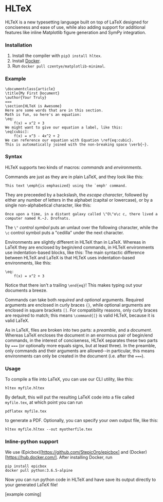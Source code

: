 # HLTeX
HLTeX is a new typesetting language built on top of LaTeX designed for conciseness and ease of use,
while also adding support for additional features like inline Matplotlib figure generation
and SymPy integration.

### Installation
1. Install the compiler with `pip3 install hltex`.
1. Install [Docker](https://www.docker.com/).
1. Run `docker pull czentye/matplotlib-minimal`.

### Example
```TeX
\documentclass{article}
\title{My First Document}
\author{Your Truly}
===
\section{HLTeX is Awesome}
Here are some words that are in this section.
Math is fun, so here's an equation:
\eq:
    f(x) = x^2 + 3
We might want to give our equation a label, like this:
\eq[cubic]:
    f(x) = x^3 - 4x^2 + 2
We can reference our equation with Equation \ref{eq:cubic}.
This is automatically joined with the non-breaking space \verb{~}.
```

### Syntax
HLTeX supports two kinds of macros: *commands* and *environments*.

Commands are just as they are in plain LaTeX, and they look like this:
```
This text \emph{is emphasized} using the `emph' command.
```
They are preceeded by a backslash, the *escape character*, followed by either any number of letters in the alphabet
(capital or lowercase), or by a single non-alphabetical character, like this:
```
Once upon a time, in a distant galaxy called \"O\"o\c c, there lived a computer named R.~J. Drofnats.
```
The `\"` *control symbol* puts an umlaut over the following character, while the `\c` control symbol
puts a "cedilla" under the next character.

Environments are slightly different in HLTeX than in LaTeX.
Whereas in LaTeX they are enclosed by begin/end commands, in HLTeX environments use indentation-based blocks, like this:
The main syntactic difference between HLTeX and LaTeX is that HLTeX uses indentation-based environments, like this:
```
\eq:
    f(x) = x^2 + 3
```
Notice that there isn't a trailing `\end{eq}`!
This makes typing out your documents a breeze.

Commands can take both *required* and *optional* arguments.
Required arguments are enclosed in curly braces `{}`, while optional arguments are enclosed in square brackets `[]`.
For compatibility reasons, only curly braces are required to match;
this means `\command{[}` is valid HLTeX, because it is valid LaTeX.

As in LaTeX, files are broken into two parts: a *preamble*, and a *document*.
Whereas LaTeX encloses the document in an enormous pair of begin/end commands, in the interest of conciseness,
HLTeX separates these two parts by `===` (or optionally more equals signs, but at least three).
In the preamble, only commands and their arguments are allowed--in particular, this means
environments can only be created in the document (i.e. after the `===`).

### Usage
To compile a file into LaTeX, you can use our CLI utility, like this:
```
hltex myfile.hltex
```
By default, this will put the resulting LaTeX code into a file called `myfile.tex`, at which point you can run
```
pdflatex myfile.tex
```
to generate a PDF.
Optionally, you can specify your own output file, like this:
```
hltex myfile.hltex --out myotherfile.tex
```


### Inline-python support
We use (Epicbox)[https://github.com/StepicOrg/epicbox] and (Docker)[https://hub.docker.com/]. After installing Docker, run

```
pip install epicbox
docker pull python:3.6.5-alpine
```

Now you can run python code in HLTeX and have save its output directly to your generated LaTeX file!

[example coming]
